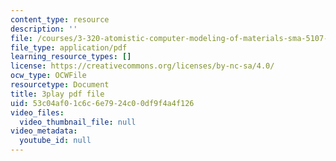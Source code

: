 ```yaml
---
content_type: resource
description: ''
file: /courses/3-320-atomistic-computer-modeling-of-materials-sma-5107-spring-2005/53c04af01c6c6e7924c00df9f4a4f126_WAc7fQ1qzAc.pdf
file_type: application/pdf
learning_resource_types: []
license: https://creativecommons.org/licenses/by-nc-sa/4.0/
ocw_type: OCWFile
resourcetype: Document
title: 3play pdf file
uid: 53c04af0-1c6c-6e79-24c0-0df9f4a4f126
video_files:
  video_thumbnail_file: null
video_metadata:
  youtube_id: null
---
```

